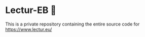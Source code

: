 # Lectur-EB 🏫

This is a private repository containing the entire source code for https://www.lectur.eu/